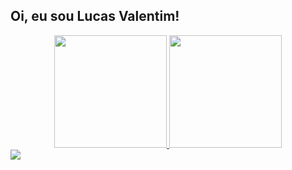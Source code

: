## Oi, eu sou Lucas Valentim!
<div align="center">
  <a href="https://github.com/LucasPereiraValentim">
  <img height="180em" src="https://github-readme-stats.vercel.app/api?username=LucasPereiraValentim&show_icons=true&theme=dark&include_all_commits=true&count_private=true"/>
  <img height="180em" src="https://github-readme-stats.vercel.app/api/top-langs/?username=LucasPereiraValentim&layout=compact&langs_count=7&theme=dark"/>
</div>
  
<div>
  <a href="https://www.linkedin.com/in/lucas-pereira-valentim/" target="_blank"><img src="https://img.shields.io/badge/-LinkedIn-%230077B5?style=for-the-badge&logo=linkedin&logoColor=white" target="_blank"></a> 
</div>
